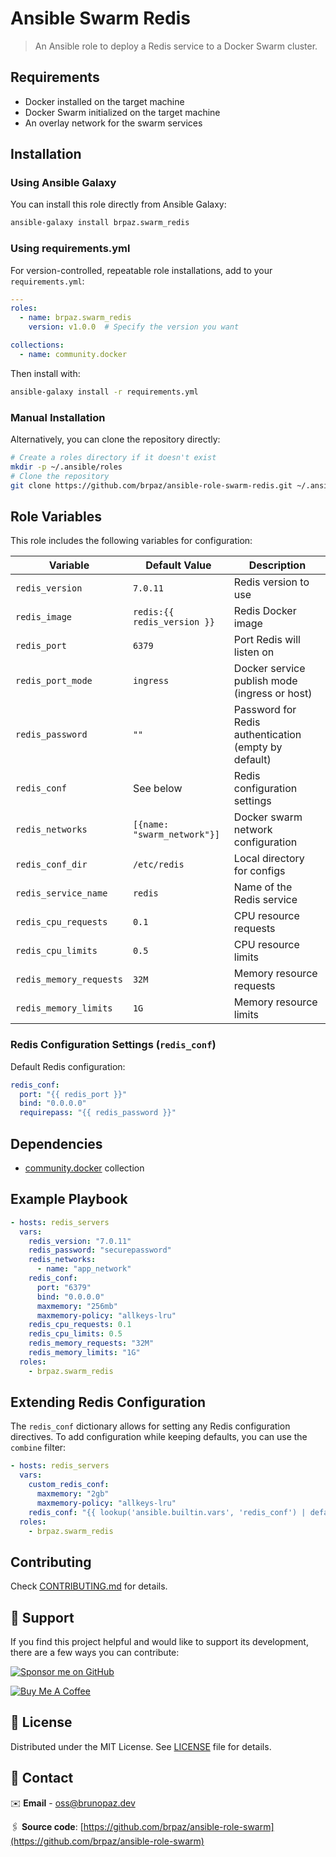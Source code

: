 # Ansible Swarm Redis

> An Ansible role to deploy a Redis service to a Docker Swarm cluster.

## Requirements

- Docker installed on the target machine
- Docker Swarm initialized on the target machine
- An overlay network for the swarm services

## Installation

### Using Ansible Galaxy

You can install this role directly from Ansible Galaxy:

```bash
ansible-galaxy install brpaz.swarm_redis
```

### Using requirements.yml

For version-controlled, repeatable role installations, add to your `requirements.yml`:

```yaml
---
roles:
  - name: brpaz.swarm_redis
    version: v1.0.0  # Specify the version you want

collections:
  - name: community.docker
```

Then install with:

```bash
ansible-galaxy install -r requirements.yml
```

### Manual Installation

Alternatively, you can clone the repository directly:

```bash
# Create a roles directory if it doesn't exist
mkdir -p ~/.ansible/roles
# Clone the repository
git clone https://github.com/brpaz/ansible-role-swarm-redis.git ~/.ansible/roles/brpaz.swarm_redis
```

## Role Variables

This role includes the following variables for configuration:

| Variable                | Default Value               | Description                                          |
| ----------------------- | --------------------------- | ---------------------------------------------------- |
| `redis_version`         | `7.0.11`                    | Redis version to use                                 |
| `redis_image`           | `redis:{{ redis_version }}` | Redis Docker image                                   |
| `redis_port`            | `6379`                      | Port Redis will listen on                            |
| `redis_port_mode`       | `ingress`                   | Docker service publish mode (ingress or host)        |
| `redis_password`        | `""`                        | Password for Redis authentication (empty by default) |
| `redis_conf`            | See below                   | Redis configuration settings                         |
| `redis_networks`        | `[{name: "swarm_network"}]` | Docker swarm network configuration                   |
| `redis_conf_dir`        | `/etc/redis`                | Local directory for configs                          |
| `redis_service_name`    | `redis`                     | Name of the Redis service                            |
| `redis_cpu_requests`    | `0.1`                       | CPU resource requests                                |
| `redis_cpu_limits`      | `0.5`                       | CPU resource limits                                  |
| `redis_memory_requests` | `32M`                       | Memory resource requests                             |
| `redis_memory_limits`   | `1G`                        | Memory resource limits                               |

### Redis Configuration Settings (`redis_conf`)

Default Redis configuration:

```yaml
redis_conf:
  port: "{{ redis_port }}"
  bind: "0.0.0.0"
  requirepass: "{{ redis_password }}"
```

## Dependencies

- [community.docker](https://docs.ansible.com/ansible/latest/collections/community/docker/index.html) collection

## Example Playbook

```yaml
- hosts: redis_servers
  vars:
    redis_version: "7.0.11"
    redis_password: "securepassword"
    redis_networks:
      - name: "app_network"
    redis_conf:
      port: "6379"
      bind: "0.0.0.0"
      maxmemory: "256mb"
      maxmemory-policy: "allkeys-lru"
    redis_cpu_requests: 0.1
    redis_cpu_limits: 0.5
    redis_memory_requests: "32M"
    redis_memory_limits: "1G"
  roles:
    - brpaz.swarm_redis
```

## Extending Redis Configuration

The `redis_conf` dictionary allows for setting any Redis configuration directives. To add configuration while keeping defaults, you can use the `combine` filter:

```yaml
- hosts: redis_servers
  vars:
    custom_redis_conf:
      maxmemory: "2gb"
      maxmemory-policy: "allkeys-lru"
    redis_conf: "{{ lookup('ansible.builtin.vars', 'redis_conf') | default({}) | combine(custom_redis_conf) }}"
  roles:
    - brpaz.swarm_redis
```

## Contributing

Check [CONTRIBUTING.md](CONTRIBUTING.md) for details.

## 🫶 Support

If you find this project helpful and would like to support its development, there are a few ways you can contribute:

[![Sponsor me on GitHub](https://img.shields.io/badge/Sponsor-%E2%9D%A4-%23db61a2.svg?&logo=github&logoColor=red&&style=for-the-badge&labelColor=white)](https://github.com/sponsors/brpaz)

<a href="https://www.buymeacoffee.com/Z1Bu6asGV" target="_blank"><img src="https://www.buymeacoffee.com/assets/img/custom_images/orange_img.png" alt="Buy Me A Coffee" style="height: auto !important;width: auto !important;" ></a>

## 📃 License

Distributed under the MIT License.
See [LICENSE](LICENSE.md) file for details.

## 📩 Contact

✉️ **Email** - [oss@brunopaz.dev](oss@brunopaz.dev)

🖇️ **Source code**: [https://github.com/brpaz/ansible-role-swarm](https://github.com/brpaz/ansible-role-swarm)


